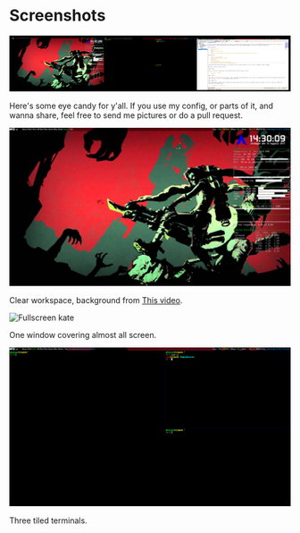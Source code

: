 # Screenshots

![Screenshots banner](scrots.png)

Here's some eye candy for y'all. If you use my config, or parts of it, and wanna share, feel free to send me pictures or do a pull request. 

![Clear](clear.png)

Clear workspace, background from [This video](https://www.youtube.com/watch?v=3yeXoCxeMFE). 

![Fullscreen kate]("fullscreen_kate.png")

One window covering almost all screen. 

![Terminals](terminals.png)

Three tiled terminals. 
